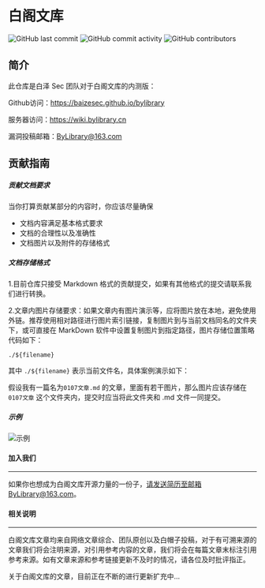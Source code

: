 # 白阁文库

![GitHub last commit](https://img.shields.io/github/last-commit/BaizeSec/bylibrary) ![GitHub commit activity](https://img.shields.io/github/commit-activity/m/BaizeSec/bylibrary) ![GitHub contributors](https://img.shields.io/github/contributors-anon/BaizeSec/bylibrary?color=brightgreen)


## 简介

此仓库是白泽 Sec 团队对于白阁文库的内测版：

Github访问：https://baizesec.github.io/bylibrary

服务器访问：https://wiki.bylibrary.cn

漏洞投稿邮箱：ByLibrary@163.com

## 贡献指南

##### 贡献文档要求

当你打算贡献某部分的内容时，你应该尽量确保

- 文档内容满足基本格式要求
- 文档的合理性以及准确性
- 文档图片以及附件的存储格式

##### 文档存储格式

1.目前仓库只接受 Markdown 格式的贡献提交，如果有其他格式的提交请联系我们进行转换。

2.文章内图片存储要求：如果文章内有图片演示等，应将图片放在本地，避免使用外链。推荐使用相对路径进行图片索引链接，复制图片到与当前文档同名的文件夹下，或可直接在 MarkDown 软件中设置复制图片到指定路径，图片存储位置策略代码如下：

```
./${filename}
```

其中 `./${filename}` 表示当前文件名，具体案例演示如下：

假设我有一篇名为`0107文章.md` 的文章，里面有若干图片，那么图片应该存储在 `0107文章` 这个文件夹内，提交时应当将此文件夹和 .md 文件一同提交。

##### 示例

![示例](./docs/团队简介/示例.png)

#### 加入我们

------

如果你也想成为白阁文库开源力量的一份子，请发送简历至邮箱ByLibrary@163.com。





#### 相关说明

------

白阁文库文章均来自网络文章综合、团队原创以及白帽子投稿，对于有可溯来源的文章我们将会注明来源，对引用参考内容的文章，我们将会在每篇文章末标注引用参考来源。如有文章来源和参考链接更新不及时的情况，请各位及时批评指正。

关于白阁文库的文章，目前正在不断的进行更新扩充中...





